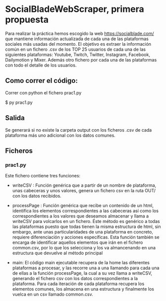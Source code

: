 # SocialBladeWebScraper, primera propuesta

Para realizar la práctica hemos escogido la web https://socialblade.com/ que mantiene información actualizada de cada una de las plataformas sociales más usadas del momento. El objetivo es extraer la información común en un fichero .csv de los TOP 25 usuarios de cada una de las siguientes plataformas: Youtube, Twitch, Twitter, Instagram, Facebook, Dailymotion y Mixer. Además otro fichero por cada una de las plataformas con todo el detalle de los usuarios.

## Como correr el código: 

Correr con python el fichero prac1.py

$ py prac1.py

## Salida

Se generará si no existe la carpeta output con los ficheros .csv de cada plataforma más uno adicional con los datos comunes.

## Ficheros

### prac1.py

Este fichero contiene tres funciones:

- writeCSV : Función genérica que a partir de un nombre de plataforma, unas cabeceras y unos valores, genera un fichero csv en la ruta OUT/ con los datos recibidos.

- processPage : Función genérica que recibe un contenido de un html, identifica los elementos correspondientes a las cabeceras así como los correspondientes a los valores que deseamos almacenar y llama a writeCSV para volcarlos en un fichero. Éste método es genérico a todas las plataformas puesto que todas tienen la misma estructura de html, sin embargo, ante unas particularidades de una plataforma en concreto, requiere diferenciación y acciones específicas. Esta función también se encarga de identificar aquellos elementos que irán en el fichero common.csv, por lo que los selecciona y los va almancenando en una estructura que devuelve al método principal

- main: El código main ejecutable recupera de la home las diferentes plataformas a procesar, y las recorre una a una llamando para cada una de ellas a la función processPage, la cual a su vez llama a writeCSV, generando el fichero csv con los datos correspondientes a la plataforma. Para cada iteración de cada plataforma recupera los elementos comunes, los almacena en una estructura y finalmente los vuelca en un csv llamado common.csv.